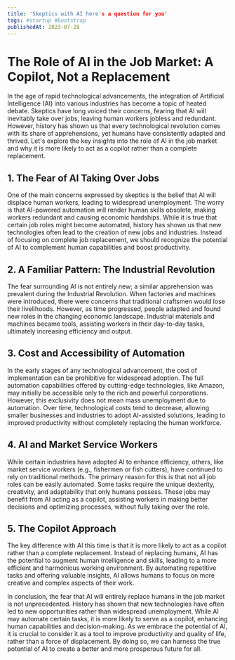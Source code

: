 ```yaml
---
title: 'Skeptics with AI here's a question for you'
tags: #startup #bootstrap
publishedAt: 2023-07-28
---
```


# The Role of AI in the Job Market: A Copilot, Not a Replacement

In the age of rapid technological advancements, the integration of Artificial Intelligence (AI) into various industries has become a topic of heated debate. Skeptics have long voiced their concerns, fearing that AI will inevitably take over jobs, leaving human workers jobless and redundant. However, history has shown us that every technological revolution comes with its share of apprehensions, yet humans have consistently adapted and thrived. Let's explore the key insights into the role of AI in the job market and why it is more likely to act as a copilot rather than a complete replacement.

## 1. The Fear of AI Taking Over Jobs

One of the main concerns expressed by skeptics is the belief that AI will displace human workers, leading to widespread unemployment. The worry is that AI-powered automation will render human skills obsolete, making workers redundant and causing economic hardships. While it is true that certain job roles might become automated, history has shown us that new technologies often lead to the creation of new jobs and industries. Instead of focusing on complete job replacement, we should recognize the potential of AI to complement human capabilities and boost productivity.

## 2. A Familiar Pattern: The Industrial Revolution

The fear surrounding AI is not entirely new; a similar apprehension was prevalent during the Industrial Revolution. When factories and machines were introduced, there were concerns that traditional craftsmen would lose their livelihoods. However, as time progressed, people adapted and found new roles in the changing economic landscape. Industrial materials and machines became tools, assisting workers in their day-to-day tasks, ultimately increasing efficiency and output.

## 3. Cost and Accessibility of Automation

In the early stages of any technological advancement, the cost of implementation can be prohibitive for widespread adoption. The full automation capabilities offered by cutting-edge technologies, like Amazon, may initially be accessible only to the rich and powerful corporations. However, this exclusivity does not mean mass unemployment due to automation. Over time, technological costs tend to decrease, allowing smaller businesses and industries to adopt AI-assisted solutions, leading to improved productivity without completely replacing the human workforce.

## 4. AI and Market Service Workers

While certain industries have adopted AI to enhance efficiency, others, like market service workers (e.g., fishermen or fish cutters), have continued to rely on traditional methods. The primary reason for this is that not all job roles can be easily automated. Some tasks require the unique dexterity, creativity, and adaptability that only humans possess. These jobs may benefit from AI acting as a copilot, assisting workers in making better decisions and optimizing processes, without fully taking over the role.

## 5. The Copilot Approach

The key difference with AI this time is that it is more likely to act as a copilot rather than a complete replacement. Instead of replacing humans, AI has the potential to augment human intelligence and skills, leading to a more efficient and harmonious working environment. By automating repetitive tasks and offering valuable insights, AI allows humans to focus on more creative and complex aspects of their work.

In conclusion, the fear that AI will entirely replace humans in the job market is not unprecedented. History has shown that new technologies have often led to new opportunities rather than widespread unemployment. While AI may automate certain tasks, it is more likely to serve as a copilot, enhancing human capabilities and decision-making. As we embrace the potential of AI, it is crucial to consider it as a tool to improve productivity and quality of life, rather than a force of displacement. By doing so, we can harness the true potential of AI to create a better and more prosperous future for all.
